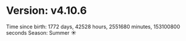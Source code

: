 # Version: v4.10.6
Time since birth: 1772 days, 42528 hours, 2551680 minutes, 153100800 seconds
Season: Summer ☀️
